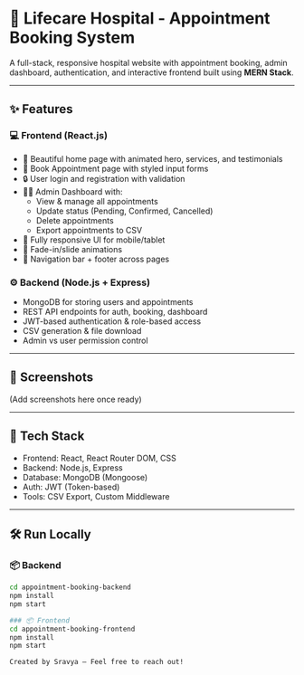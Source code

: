 # 🏥 Lifecare Hospital - Appointment Booking System

A full-stack, responsive hospital website with appointment booking, admin dashboard, authentication, and interactive frontend built using **MERN Stack**.

---

## ✨ Features

### 💻 Frontend (React.js)
- 📍 Beautiful home page with animated hero, services, and testimonials
- 📅 Book Appointment page with styled input forms
- 🔒 User login and registration with validation
- 🧑‍⚕️ Admin Dashboard with:
  - View & manage all appointments
  - Update status (Pending, Confirmed, Cancelled)
  - Delete appointments
  - Export appointments to CSV
- 📱 Fully responsive UI for mobile/tablet
- 🌙 Fade-in/slide animations
- 🔗 Navigation bar + footer across pages

### ⚙️ Backend (Node.js + Express)
- MongoDB for storing users and appointments
- REST API endpoints for auth, booking, dashboard
- JWT-based authentication & role-based access
- CSV generation & file download
- Admin vs user permission control

---

## 📸 Screenshots

(Add screenshots here once ready)

---

## 🚀 Tech Stack

- Frontend: React, React Router DOM, CSS
- Backend: Node.js, Express
- Database: MongoDB (Mongoose)
- Auth: JWT (Token-based)
- Tools: CSV Export, Custom Middleware

---

## 🛠️ Run Locally

### 📦 Backend
```bash
cd appointment-booking-backend
npm install
npm start

### 📦 Frontend
cd appointment-booking-frontend
npm install
npm start

Created by Sravya – Feel free to reach out!
